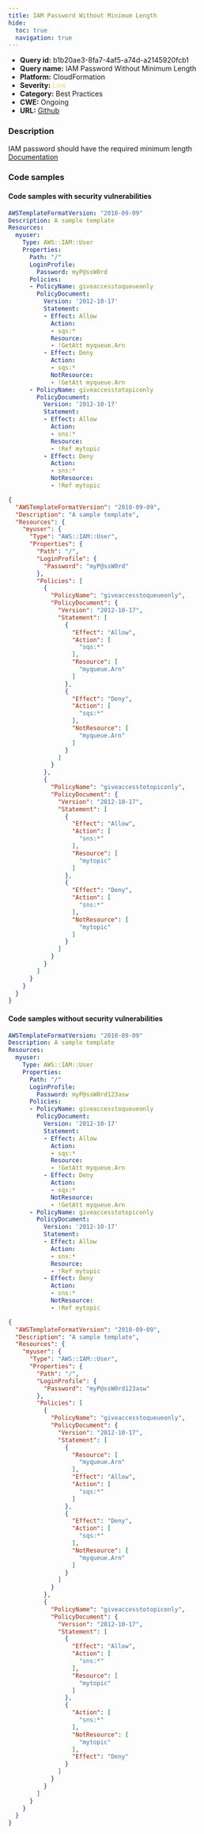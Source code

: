 ```yaml
---
title: IAM Password Without Minimum Length
hide:
  toc: true
  navigation: true
---
```


<style>
  .highlight .hll {
    background-color: #ff171742;
  }
  .md-content {
    max-width: 1100px;
    margin: 0 auto;
  }
</style>

-   **Query id:** b1b20ae3-8fa7-4af5-a74d-a2145920fcb1
-   **Query name:** IAM Password Without Minimum Length
-   **Platform:** CloudFormation
-   **Severity:** <span style="color:#edd57e">Low</span>
-   **Category:** Best Practices
-   **CWE:** Ongoing
-   **URL:** [Github](https://github.com/Checkmarx/kics/tree/master/assets/queries/cloudFormation/aws/iam_password_without_minimum_length)

### Description
IAM password should have the required minimum length<br>
[Documentation](https://docs.aws.amazon.com/AWSCloudFormation/latest/UserGuide/quickref-iam.html#scenario-iam-user)

### Code samples
#### Code samples with security vulnerabilities
```yaml title="Positive test num. 1 - yaml file" hl_lines="9"
AWSTemplateFormatVersion: "2010-09-09"
Description: A sample template
Resources:
  myuser:
    Type: AWS::IAM::User
    Properties:
      Path: "/"
      LoginProfile:
        Password: myP@ssW0rd
      Policies:
      - PolicyName: giveaccesstoqueueonly
        PolicyDocument:
          Version: '2012-10-17'
          Statement:
          - Effect: Allow
            Action:
            - sqs:*
            Resource:
            - !GetAtt myqueue.Arn
          - Effect: Deny
            Action:
            - sqs:*
            NotResource:
            - !GetAtt myqueue.Arn
      - PolicyName: giveaccesstotopiconly
        PolicyDocument:
          Version: '2012-10-17'
          Statement:
          - Effect: Allow
            Action:
            - sns:*
            Resource:
            - !Ref mytopic
          - Effect: Deny
            Action:
            - sns:*
            NotResource:
            - !Ref mytopic
```
```json title="Positive test num. 2 - json file" hl_lines="10"
{
  "AWSTemplateFormatVersion": "2010-09-09",
  "Description": "A sample template",
  "Resources": {
    "myuser": {
      "Type": "AWS::IAM::User",
      "Properties": {
        "Path": "/",
        "LoginProfile": {
          "Password": "myP@ssW0rd"
        },
        "Policies": [
          {
            "PolicyName": "giveaccesstoqueueonly",
            "PolicyDocument": {
              "Version": "2012-10-17",
              "Statement": [
                {
                  "Effect": "Allow",
                  "Action": [
                    "sqs:*"
                  ],
                  "Resource": [
                    "myqueue.Arn"
                  ]
                },
                {
                  "Effect": "Deny",
                  "Action": [
                    "sqs:*"
                  ],
                  "NotResource": [
                    "myqueue.Arn"
                  ]
                }
              ]
            }
          },
          {
            "PolicyName": "giveaccesstotopiconly",
            "PolicyDocument": {
              "Version": "2012-10-17",
              "Statement": [
                {
                  "Effect": "Allow",
                  "Action": [
                    "sns:*"
                  ],
                  "Resource": [
                    "mytopic"
                  ]
                },
                {
                  "Effect": "Deny",
                  "Action": [
                    "sns:*"
                  ],
                  "NotResource": [
                    "mytopic"
                  ]
                }
              ]
            }
          }
        ]
      }
    }
  }
}

```


#### Code samples without security vulnerabilities
```yaml title="Negative test num. 1 - yaml file"
AWSTemplateFormatVersion: "2010-09-09"
Description: A sample template
Resources:
  myuser:
    Type: AWS::IAM::User
    Properties:
      Path: "/"
      LoginProfile:
        Password: myP@ssW0rd123asw
      Policies:
      - PolicyName: giveaccesstoqueueonly
        PolicyDocument:
          Version: '2012-10-17'
          Statement:
          - Effect: Allow
            Action:
            - sqs:*
            Resource:
            - !GetAtt myqueue.Arn
          - Effect: Deny
            Action:
            - sqs:*
            NotResource:
            - !GetAtt myqueue.Arn
      - PolicyName: giveaccesstotopiconly
        PolicyDocument:
          Version: '2012-10-17'
          Statement:
          - Effect: Allow
            Action:
            - sns:*
            Resource:
            - !Ref mytopic
          - Effect: Deny
            Action:
            - sns:*
            NotResource:
            - !Ref mytopic
```
```json title="Negative test num. 2 - json file"
{
  "AWSTemplateFormatVersion": "2010-09-09",
  "Description": "A sample template",
  "Resources": {
    "myuser": {
      "Type": "AWS::IAM::User",
      "Properties": {
        "Path": "/",
        "LoginProfile": {
          "Password": "myP@ssW0rd123asw"
        },
        "Policies": [
          {
            "PolicyName": "giveaccesstoqueueonly",
            "PolicyDocument": {
              "Version": "2012-10-17",
              "Statement": [
                {
                  "Resource": [
                    "myqueue.Arn"
                  ],
                  "Effect": "Allow",
                  "Action": [
                    "sqs:*"
                  ]
                },
                {
                  "Effect": "Deny",
                  "Action": [
                    "sqs:*"
                  ],
                  "NotResource": [
                    "myqueue.Arn"
                  ]
                }
              ]
            }
          },
          {
            "PolicyName": "giveaccesstotopiconly",
            "PolicyDocument": {
              "Version": "2012-10-17",
              "Statement": [
                {
                  "Effect": "Allow",
                  "Action": [
                    "sns:*"
                  ],
                  "Resource": [
                    "mytopic"
                  ]
                },
                {
                  "Action": [
                    "sns:*"
                  ],
                  "NotResource": [
                    "mytopic"
                  ],
                  "Effect": "Deny"
                }
              ]
            }
          }
        ]
      }
    }
  }
}

```
